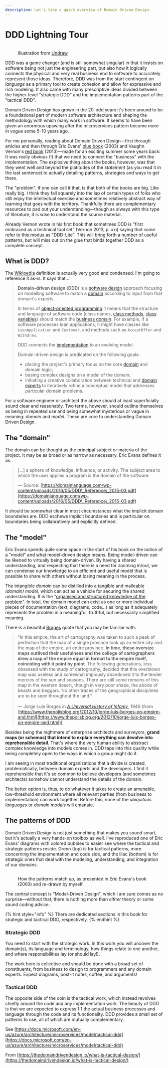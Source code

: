 ```yaml
---
description: Let's take a quick overview of Domain Driven Design.
---
```


# DDD Lightning Tour

<figure><img src="../.gitbook/assets/undraw_Scrum_board_re_wk7v.png" alt=""><figcaption><p>Illustration from <a href="https://undraw.co/">Undraw</a></p></figcaption></figure>

DDD was a game changer (and is still somewhat singular) in that it insists on software being not just the engineering part, but also how it logically connects the physical and very real business end to software to accurately represent those ideas. Therefore, DDD was from the start contingent on _language_ as a primary tool to create cohesion and allow for expressive and rich modeling. It also came with many prescriptive ideas divided between the higher-level "strategic DDD" and the implementation patterns part of the "tactical DDD".

Domain Driven Design has grown in the 20-odd years it's been around to be a foundational part of modern software architecture and shaping the methodology with which many work in software. It seems to have been given an enormous upswing after the microservices pattern become more in vogue some 5-10 years ago.

For me personally, reading about Domain Driven Design—first through articles and then through Eric Evans' [blue book](https://www.domainlanguage.com/ddd/blue-book/) (2003) and Vaughn Vernon's [red book](https://kalele.io/books/) (2013)—made for an exciting summer some years back: It was really obvious (!) that we need to connect the "business" with the implementation. The explosive thing about the books, however, was that they went well and beyond the platitudes of the _statement_ (as you read it in the last sentence) to actually detailing patterns, strategies and ways to get there.

The "problem", if one can call it that, is that both of the books are big. Like really big. I think they fall squarely into the lap of certain types of folks who still enjoy the intellectual exercise and sometimes relatively abstract way of learning that goes with the territory. Thankfully there are complementary resources to pad out your understanding—though as always with this type of literature, it is wise to understand the source material.

Already Vernon wrote in his first book that sometimes DDD is "first embraced as a technical tool set" (Vernon 2013, p. xxi) saying that some refer to this modus as "DDD-Lite". This will bring forth a number of useful patterns, but will miss out on the glue that binds together DDD as a complete concept.

## What is DDD?

The [Wikipedia](https://en.wikipedia.org/wiki/Domain-driven\_design) definition is actually very good and condensed. I'm going to reference it as-is. It says that...

> **Domain-driven design** (**DDD**) is a [software design](https://en.wikipedia.org/wiki/Software\_design) approach focusing on modelling software to match a [domain](https://en.wikipedia.org/wiki/Domain\_\(software\_engineering\)) according to input from that domain's experts.
>
> In terms of [object-oriented programming](https://en.wikipedia.org/wiki/Object-oriented\_programming) it means that the structure and language of software code (class names, [class methods](https://en.wikipedia.org/wiki/Class\_method), [class variables](https://en.wikipedia.org/wiki/Class\_variable)) should match the [business domain](https://en.wikipedia.org/wiki/Business\_domain). For example, if a software processes loan applications, it might have classes like `LoanApplication` and `Customer`, and methods such as `AcceptOffer` and `Withdraw`.
>
> DDD connects the [implementation](https://en.wikipedia.org/wiki/Implementation) to an evolving model.
>
> Domain-driven design is predicated on the following goals:
>
> * placing the project's primary focus on the core [domain](https://en.wikipedia.org/wiki/Domain\_\(software\_engineering\)) and domain logic;
> * basing complex designs on a model of the domain;
> * initiating a creative collaboration between technical and [domain experts](https://en.wikipedia.org/wiki/Domain\_expert) to iteratively refine a conceptual model that addresses particular domain problems.

For a software engineer or architect the above should at least superficially sound clear and reasonably. Two terms, however, should outline themselves as being in repeated use and being somewhat mysterious or vague in meaning: _domain_ and _model_. These are core to understanding Domain Driven Design.

## The "domain"

The domain can be thought as the principal subject or materia of the project. It may be as broad or as narrow as necessary. Eric Evans defines it as:

> \[...] a sphere of knowledge, influence, or activity. The subject area to which the user applies a program is the domain of the software.&#x20;
>
> — Source: [https://domainlanguage.com/wp-content/uploads/2016/05/DDD\_Reference\_2015-03.pdf](https://domainlanguage.com/wp-content/uploads/2016/05/DDD\_Reference\_2015-03.pdf)

It should be somewhat clear in most circumstances what the implicit domain boundaries are. DDD eschews implicit boundaries and is particular on boundaries being collabratively and explicitly defined.

## The "model"

Eric Evans spends quite some space in the start of his book on the notion of a "model" and what model-driven design means. Being model-driven can be likened to virtually being domain-driven. By having a shared understanding, and respecting that there is a need for zooming in/out, we can condense our knowledge to an efficient and useful model that is possible to share with others without losing meaning in the process.

The intangible _domain_ can be distilled into a tangible and malleable _(domain) model,_ which can act as a vehicle for securing the shared understanding. It is the "[organised and structured knowledge of the problem](https://stackoverflow.com/questions/68463938/what-is-model-in-ddd)". In total, the domain model can exist as one or more individual pieces of documentation (text, diagrams, code...) as long as it adequately represents the problem in a meaningful, truthful, but necessarily simplified meaning.

There is a beautiful [Borges](https://en.wikipedia.org/wiki/Jorge\_Luis\_Borges) quote that you may be familiar with:

> “In this empire, the art of cartography was taken to such a peak of perfection that the map of a single province took up an entire city and the map of the empire, an entire province. **In time, these oversize maps outlived their usefulness and the college of cartographers drew a map of the empire equal in format to the empire itself, coinciding with it point by point**. The following generations, less obsessed with the study of cartography, decided that this overblown map was useless and somewhat impiously abandoned it to the tender mercies of the sun and seasons. There are still some remains of this map in the western desert, though in very poor shape, the abode of beasts and beggars. No other traces of the geographical disciplines are to be seen throughout the land.”\
> \
> — Jorge Luis Borges in [_A Universal History of Infamy_](http://en.wikipedia.org/wiki/A\_Universal\_History\_of\_Infamy), 1946 (from [https://www.thepolisblog.org/2012/10/jorge-luis-borges-on-empire-and.html](https://www.thepolisblog.org/2012/10/jorge-luis-borges-on-empire-and.html))

Besides being the nightmare of enterprise architects and surveyors, **grand maps (or schemas) that intend to explain everything can devolve into reprehensible detail**. That's where the very human ability to abstract complex knowledge into models comes in. DDD taps into this quality while being completely open to the ways in which a group might do it.

I am seeing in most traditional organizations that a divide is created, problematically, between domain experts and the developers. I find it reprehensible that it's so common to believe developers (and sometimes architects) somehow cannot understand the details of the domain.

The better option is, thus, to do whatever it takes to create an amenable, low-threshold environment where all relevant parties (from business to implementation) can work together. Before this, none of the _ubiquitous languages_ or _domain models_ will emanate.

## The patterns of DDD

Domain Driven Design is not just something that makes you sound smart, but it's actually a very hands-on toolbox as well. I've reproduced one of Eric Evans' diagrams with colored bubbles to easier see where the tactical and strategic patterns reside. Green (top) is for tactical patterns, more concerning the implementation and code side, and the lilac (bottom) is for strategic ones that deal with the modeling, understanding, and integration of our domains.

<figure><img src="../.gitbook/assets/DDD model (1).png" alt=""><figcaption><p>How the patterns match up, as presented in Eric Evans's book (2003) and re-drawn by myself.</p></figcaption></figure>

The central concept is "Model-Driven Design", which I am sure comes as no surprise—without that, there is nothing more than _either_ theory or some sound coding advice.

{% hint style="info" %}
There are dedicated sections in this book for strategic and tactical DDD, respectively.&#x20;
{% endhint %}

### Strategic DDD

You need to start with the strategic work. In this work you will uncover the domain(s), its language and terminology, how things relate to one another, and where responsibilities lay (or should lay!).

The work here is collective and should be done with a broad set of constituents, from business to design to programmers and any domain experts. Expect diagrams, post-it notes, coffee, and arguments!

### Tactical DDD

The opposite side of the coin is the tactical work, which instead revolves chiefly around the code and any implementation work. The beauty of DDD is that we are expected to express 1:1 the actual business processes and language through the code and its functionality. DDD provides a small set of patterns to use, all of which are mutually complementary.

See [https://docs.microsoft.com/en-us/azure/architecture/microservices/model/tactical-ddd](https://docs.microsoft.com/en-us/azure/architecture/microservices/model/tactical-ddd)

From [https://thedomaindrivendesign.io/what-is-tactical-design/](https://thedomaindrivendesign.io/what-is-tactical-design/)
